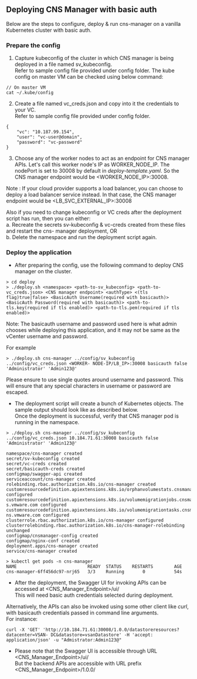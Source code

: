 ## Deploying CNS Manager with basic auth

Below are the steps to configure, deploy & run cns-manager on a vanilla Kubernetes cluster with basic auth.

### Prepare the config
1. Capture kubeconfig of the cluster in which CNS manager is being deployed in a file named sv_kubeconfig.  
Refer to sample config file provided under config folder. The kube config on master VM can be checked using below command:
```
// On master VM
cat ~/.kube/config
```

2. Create a file named vc_creds.json and copy into it the credentials to your VC.  
Refer to sample config file provided under config folder.
```
{
    "vc": "10.187.99.154",
    "user": "vc-user@domain",
    "password": "vc-password"
}
```

3. Choose any of the worker nodes to act as an endpoint for CNS manager APIs. Let's call this worker node's IP as WORKER_NODE_IP.
The nodePort is set to 30008 by default in *deploy-template.yaml*.
So the CNS manager endpoint would be <WORKER_NODE_IP>:30008.

Note : If your cloud provider supports a load balancer, you can choose to deploy a load balancer service instead. In that case, the CNS manager endpoint would be <LB_SVC_EXTERNAL_IP>:30008

Also if you need to change kubeconfig or VC creds after the deployment script has run, then you can either:  
a. Recreate the secrets sv-kubeconfig & vc-creds created from these files and restart the cns- manager deployment, OR  
b. Delete the namespace and run the deployment script again.

### Deploy the application
* After preparing the config, use the following command to deploy CNS manager on the cluster. 

```
> cd deploy
> ./deploy.sh <namespace> <path-to-sv_kubeconfig> <path-to-vc_creds.json> <CNS manager endpoint> <authType> <(tls flag)true|false> <BasicAuth Username(required with basicauth)> <BasicAuth Password(required with basicauth)> <path-to-tls.key(required if tls enabled)> <path-to-tls.pem(required if tls enabled)> 
```

Note: The basicauth username and password used here is what admin chooses while deploying this application, and it may not be same as the vCenter username and password.

For example
```
> ./deploy.sh cns-manager ../config/sv_kubeconfig ../config/vc_creds.json <WORKER- NODE-IP/LB_IP>:30008 basicauth false 'Administrator' 'Admin123@'
```
Please ensure to use single quotes around username and password. This will ensure that any special characters in username or password are escaped.

* The deployment script will create a bunch of Kubernetes objects. The sample output should look like as described below.  
Once the deployment is successful, verify that CNS manager pod is running in the namespace.
```
> ./deploy.sh cns-manager ../config/sv_kubeconfig ../config/vc_creds.json 10.184.71.61:30008 basicauth false 'Administrator' 'Admin123@'

namespace/cns-manager created
secret/sv-kubeconfig created
secret/vc-creds created
secret/basicauth-creds created
configmap/swagger-api created
serviceaccount/cns-manager created 
rolebinding.rbac.authorization.k8s.io/cns-manager created 
customresourcedefinition.apiextensions.k8s.io/orphanvolumestats.cnsmanager.cns.vmware.com configured 
customresourcedefinition.apiextensions.k8s.io/volumemigrationjobs.cnsmanager.cn s.vmware.com configured 
customresourcedefinition.apiextensions.k8s.io/volumemigrationtasks.cnsmanager.c ns.vmware.com configured
clusterrole.rbac.authorization.k8s.io/cns-manager configured 
clusterrolebinding.rbac.authorization.k8s.io/cns-manager-rolebinding unchanged 
configmap/cnsmanager-config created
configmap/nginx-conf created
deployment.apps/cns-manager created 
service/cns-manager created

> kubectl get pods -n cns-manager  
NAME                           READY  STATUS    RESTARTS        AGE 
cns-manager-6ff456dc97-nrj65   3/3    Running       0           54s
```

* After the deployment, the Swagger UI for invoking APIs can be accessed at <CNS_Manager_Endpoint>/ui/  
This will need basic auth credentials selected during deployment.

Alternatively, the APIs can also be invoked using some other client like *curl*, with basicauth credentials passed in command line arguments.  
For instance:  
```
curl -X 'GET' 'http://10.184.71.61:30008/1.0.0/datastoreresources?datacenter=VSAN- DC&datastore=vsanDatastore' -H 'accept: application/json' -u "Admistrator:Admin123@"
```

* Please note that the Swagger UI is accessible through URL <CNS_Manager_Endpoint>/ui/  
But the backend APIs are accessible with URL prefix <CNS_Manager_Endpoint>/1.0.0/